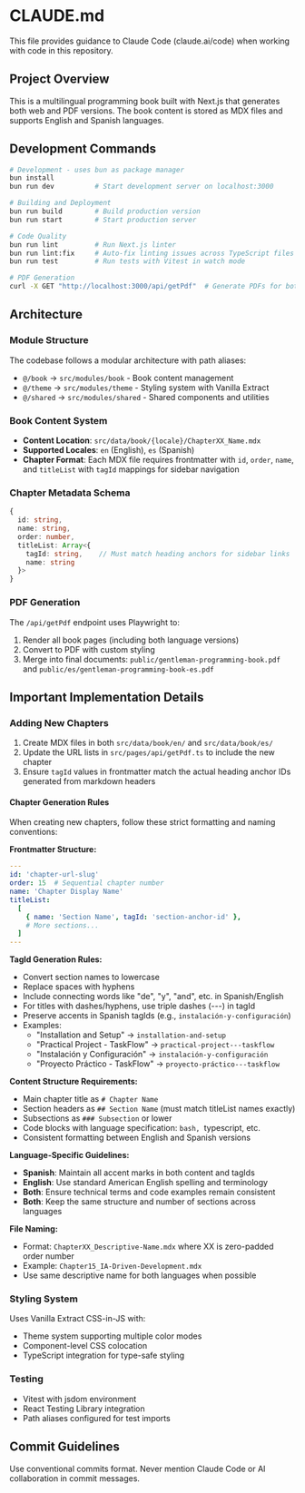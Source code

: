 # CLAUDE.md

This file provides guidance to Claude Code (claude.ai/code) when working with code in this repository.

## Project Overview

This is a multilingual programming book built with Next.js that generates both web and PDF versions. The book content is stored as MDX files and supports English and Spanish languages.

## Development Commands

```bash
# Development - uses bun as package manager
bun install
bun run dev          # Start development server on localhost:3000

# Building and Deployment
bun run build        # Build production version
bun run start        # Start production server

# Code Quality
bun run lint         # Run Next.js linter
bun run lint:fix     # Auto-fix linting issues across TypeScript files
bun run test         # Run tests with Vitest in watch mode

# PDF Generation
curl -X GET "http://localhost:3000/api/getPdf"  # Generate PDFs for both languages
```

## Architecture

### Module Structure
The codebase follows a modular architecture with path aliases:
- `@/book` → `src/modules/book` - Book content management
- `@/theme` → `src/modules/theme` - Styling system with Vanilla Extract
- `@/shared` → `src/modules/shared` - Shared components and utilities

### Book Content System
- **Content Location**: `src/data/book/{locale}/ChapterXX_Name.mdx`
- **Supported Locales**: `en` (English), `es` (Spanish)
- **Chapter Format**: Each MDX file requires frontmatter with `id`, `order`, `name`, and `titleList` with `tagId` mappings for sidebar navigation

### Chapter Metadata Schema
```typescript
{
  id: string,
  name: string, 
  order: number,
  titleList: Array<{
    tagId: string,    // Must match heading anchors for sidebar links
    name: string
  }>
}
```

### PDF Generation
The `/api/getPdf` endpoint uses Playwright to:
1. Render all book pages (including both language versions)
2. Convert to PDF with custom styling
3. Merge into final documents: `public/gentleman-programming-book.pdf` and `public/es/gentleman-programming-book-es.pdf`

## Important Implementation Details

### Adding New Chapters
1. Create MDX files in both `src/data/book/en/` and `src/data/book/es/`
2. Update the URL lists in `src/pages/api/getPdf.ts` to include the new chapter
3. Ensure `tagId` values in frontmatter match the actual heading anchor IDs generated from markdown headers

#### Chapter Generation Rules
When creating new chapters, follow these strict formatting and naming conventions:

**Frontmatter Structure:**
```yaml
---
id: 'chapter-url-slug'
order: 15  # Sequential chapter number
name: 'Chapter Display Name'
titleList:
  [
    { name: 'Section Name', tagId: 'section-anchor-id' },
    # More sections...
  ]
---
```

**TagId Generation Rules:**
- Convert section names to lowercase
- Replace spaces with hyphens
- Include connecting words like "de", "y", "and", etc. in Spanish/English
- For titles with dashes/hyphens, use triple dashes (---) in tagId
- Preserve accents in Spanish tagIds (e.g., `instalación-y-configuración`)
- Examples:
  - "Installation and Setup" → `installation-and-setup`
  - "Practical Project - TaskFlow" → `practical-project---taskflow`  
  - "Instalación y Configuración" → `instalación-y-configuración`
  - "Proyecto Práctico - TaskFlow" → `proyecto-práctico---taskflow`

**Content Structure Requirements:**
- Main chapter title as `# Chapter Name`
- Section headers as `## Section Name` (must match titleList names exactly)
- Subsections as `### Subsection` or lower
- Code blocks with language specification: ```bash, ```typescript, etc.
- Consistent formatting between English and Spanish versions

**Language-Specific Guidelines:**
- **Spanish**: Maintain all accent marks in both content and tagIds
- **English**: Use standard American English spelling and terminology
- **Both**: Ensure technical terms and code examples remain consistent
- **Both**: Keep the same structure and number of sections across languages

**File Naming:**
- Format: `ChapterXX_Descriptive-Name.mdx` where XX is zero-padded order number
- Example: `Chapter15_IA-Driven-Development.mdx`
- Use same descriptive name for both languages when possible

### Styling System
Uses Vanilla Extract CSS-in-JS with:
- Theme system supporting multiple color modes
- Component-level CSS colocation
- TypeScript integration for type-safe styling

### Testing
- Vitest with jsdom environment
- React Testing Library integration
- Path aliases configured for test imports

## Commit Guidelines

Use conventional commits format. Never mention Claude Code or AI collaboration in commit messages.